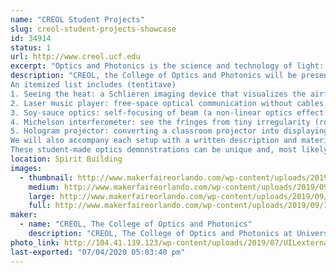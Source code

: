 ```yaml
---
name: "CREOL Student Projects"
slug: creol-student-projects-showcase
id: 34914
status: 1
url: http://www.creol.ucf.edu
excerpt: "Optics and Photonics is the science and technology of light: from powerful lasers, energy-efficient LEDs, to fiber communication and bio-medical imaging. Come and learn about this emerging STEM field with interactive demonstrations contributed by students from CREOL, The College of Optics and Photonics at UCF."
description: "CREOL, the College of Optics and Photonics will be presenting a series of demonstrations made in the past year and showing the guests how to tweak everyday objects into displaying interesting optical phenomena.  The demonstrations will get you acquainted with the concepts and applications of photonics, from topics as simple as the reflection and refraction of light (Schilieren imaging), to technologies as complicated as optical communication (Laser music player) and non-conventional imaging systems (Hologram, Laser speckle constrast imaging and other \"exotic photography\"). Within our college, we host annual Optics Demonstration Design competitions where we ask photonics-major students to design and build setups that demonstrate the concepts and applications of optics. They have been used on CREOL’s Optics Day, STEM day,  MakeFest (Orlando Science Center) and other outreach events.
An itemized list includes (tentitave)
1. Seeing the heat: a Schlieren imaging device that visualizes the airflow, such as turbulance and the hot air around your palm;
2. Laser music player: free-space optical communication without cables (Eye safe);
3. Soy-sauce optics: self-focusing of beam (a non-linear optics effect that is a hot research topic) in soy sauce and other everyday materials;
4. Michelson interferometer: see the fringes from tiny irregularity (roughness) of a seemingly flat optical surface;
5. Hologram projector: converting a classroom projector into displaying 3D holograms.
We will also accompany each setup with a written description and material list so that guests can learn how to build them on their own.
These student-made optics demonstrations can be unique and, most likely, complimentary to the existing makers’ projects. We hope to expose the visitors to the area of photonics engineering, and help develop their interest in this highly cross-disciplinary STEM field."
location: Spirit Building
images:
  - thumbnail: http://www.makerfaireorlando.com/wp-content/uploads/2019/09/IMG_3228.jpg
    medium: http://www.makerfaireorlando.com/wp-content/uploads/2019/09/IMG_3228.jpg
    large: http://www.makerfaireorlando.com/wp-content/uploads/2019/09/IMG_3228.jpg
    full: http://www.makerfaireorlando.com/wp-content/uploads/2019/09/IMG_3228.jpg
maker:
  - name: "CREOL, The College of Optics and Photonics"
    description: "CREOL, The College of Optics and Photonics at University of Central Florida is a world leader in education, research, and industrial partnership in the field of optics and photonics. Students at CREOL use spare time to design and build demonstration setups that showcase the concepts and applications of photonics, from topics as simple as the reflection and refraction of light, to technologies as complicated as fiber communication and optical imaging. With these home-made setups, we have participated in a variety of university and community outreach events including CREOL’s Optics Day, STEM day, K-12 teach-in etc every year."
photo_link: http://104.41.139.123/wp-content/uploads/2019/07/UILexternal_KGrgb_CREOL-The-College-of-Optics-and-Photonics-300dpi-1024x209.png
last-exported: "07/04/2020 05:03:40 pm"
---
```

